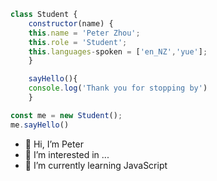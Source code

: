 ```javascript
class Student {
    constructor(name) {
    this.name = 'Peter Zhou';
    this.role = 'Student';
    this.languages-spoken = ['en_NZ','yue'];
    }

    sayHello(){
    console.log('Thank you for stopping by')
    }

const me = new Student();
me.sayHello()
```
- 👋 Hi, I’m Peter
- 👀 I’m interested in ...
- 🌱 I’m currently learning JavaScript

<!---
zetapow/zetapow is a ✨ special ✨ repository because its `README.md` (this file) appears on your GitHub profile.
You can click the Preview link to take a look at your changes.
--->
